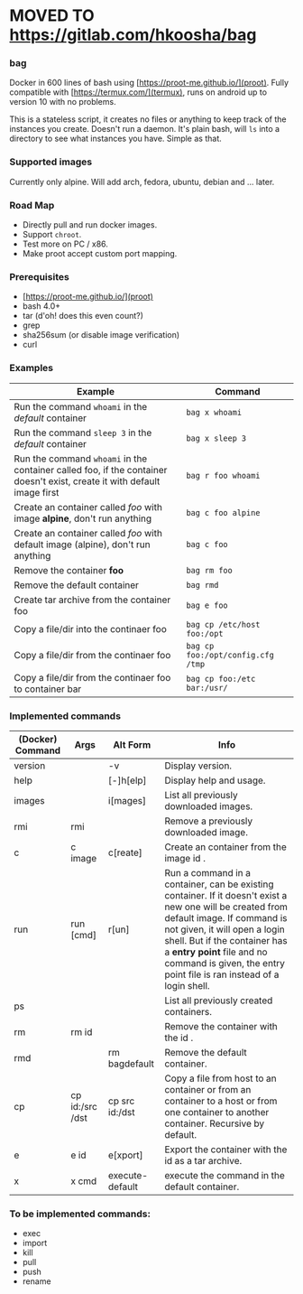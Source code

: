 # MOVED TO https://gitlab.com/hkoosha/bag


### bag
Docker in 600 lines of bash using [https://proot-me.github.io/](proot).
Fully compatible with [https://termux.com/](termux), runs on android up to
version 10 with no problems.

This is a stateless script, it creates no files or anything to keep track of the instances you create. Doesn't run a daemon. It's plain bash, will `ls` into a directory to see what instances you have. Simple as that.

### Supported images
Currently only alpine. Will add arch, fedora, ubuntu, debian and ... later.

### Road Map
- Directly pull and run docker images.
- Support `chroot`.
- Test more on PC / x86.
- Make proot accept custom port mapping.

### Prerequisites
- [https://proot-me.github.io/](proot)
- bash 4.0+
- tar (d'oh! does this even count?)
- grep
- sha256sum (or disable image verification)
- curl


### Examples

| Example                                                    | Command
| ---------------------------------------------------------- | ------------------
| Run the command `whoami` in the *default* container        | `bag x whoami`
| Run the command `sleep 3` in the *default* container       | `bag x sleep 3`
| Run the command `whoami` in the container called foo, if the container doesn't exist, create it with default image first   | `bag r foo whoami`
| Create an container called *foo* with image **alpine**, don't run anything   | `bag c foo alpine`
| Create an container called *foo* with default image (alpine), don't run anything   | `bag c foo`
| Remove the container **foo**                               | `bag rm foo`
| Remove the default container                               | `bag rmd`
| Create tar archive from the container foo                  | `bag e foo`
| Copy a file/dir into the continaer foo                     | `bag cp /etc/host foo:/opt`
| Copy a file/dir from the continaer foo                     | `bag cp foo:/opt/config.cfg /tmp`
| Copy a file/dir from the continaer foo to container bar    | `bag cp foo:/etc bar:/usr/`


### Implemented commands

| (Docker) Command  | Args            | Alt Form         | Info                                 |
| -------- | ------------    | ---------------- | ------------------------------------ |
|  version |                 | -v               | Display version.
|  help    |                 | [-]h[elp]        | Display help and usage.
|  images  |                 | i[mages]         | List all previously downloaded images.
|  rmi     | rmi             |                  | Remove a previously downloaded image.
|  c       | c image         | c[reate]         | Create an container from the image id <image>.
|  run     | run <id> [cmd]  | r[un]            | Run a command in a container, can be existing container. If it doesn't exist a new one will be created from default image. If command is not given, it will open a login shell. But if the container has a **entry point** file and no command is given, the entry point file is ran instead of a login shell.
|  ps      |                 |                  | List all previously created containers.
|  rm      | rm id           |                  | Remove the container with the id <id>.
|  rmd     |                 | rm bagdefault    | Remove the default container.
|  cp      | cp id:/src /dst | cp src id:/dst   | Copy a file from host to an container or from an container to a host or from one container to another container. Recursive by default.
|  e       | e id            | e[xport]         | Export the container with the id <id> as a tar archive.
|  x       | x cmd           | execute-default  | execute the command <cmd> in the default container.

### To be implemented commands:
- exec
- import
- kill
- pull
- push
- rename

